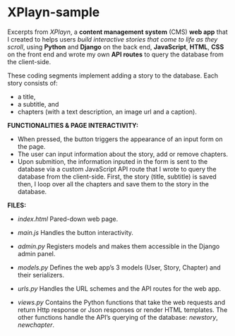 # XPlayn-sample

Excerpts from *XPlayn*, a **content management system** (CMS) **web app** that I created to helps users *build interactive stories that come to life as they scroll*, using **Python** and **Django** on the back end, **JavaScript**, **HTML**, **CSS** on the front end and wrote my own **API routes** to query the database from the client-side. 


These coding segments implement adding a story to the database. Each story consists of: 
- a title, 
- a subtitle, and 
- chapters (with a text description, an image url and a caption).


**FUNCTIONALITIES & PAGE INTERACTIVITY:**
- When pressed, the button triggers the appearance of an input form on the page. 
- The user can input information about the story, add or remove chapters.
- Upon submition, the information inputed in the form is sent to the database via a custom JavaScript API route that I wrote to query the database from the client-side. First, the story (title, subtitle) is saved then, I loop over all the chapters and save them to the story in the database.

**FILES:**
- *index.html*
Pared-down web page.

- *main.js*
Handles the button interactivity.

- *admin.py*
Registers models and makes them accessible in the Django admin panel.

- *models.py*
Defines the web app’s 3 models (User, Story, Chapter) and their serializers.

- *urls.py*
Handles the URL schemes and the API routes for the web app.

- *views.py*
Contains the Python functions that take the web requests and return Http response or Json responses or render HTML templates. The other functions handle the API’s querying of the database: *newstory*, *newchapter*.
